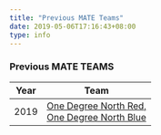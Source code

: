 ```yaml
---
title: "Previous MATE Teams"
date: 2019-05-06T17:16:43+08:00
type: info
---
```


### Previous MATE TEAMS

| Year | Team |
| --- | --- |
| 2019 | [One Degree North Red,<br>One Degree North Blue](2019/)

